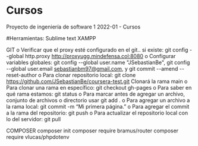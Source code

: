 # Cursos
Proyecto de ingeniería de software 1 2022-01 - Cursos

#Herramientas:
Sublime text
XAMPP

GIT
	o	Verificar que el proxy esté configurado en el git.. si existe: git config --global http.proxy http://proxyugg.mindefensa.col:8080
	o	Configurar variables globales: git config --global user.name "JSebastianBe",  git config --global user.email sebastianbm97@gmail.com, y git commit --amend --reset-author
	o	Para clonar repositorio local: git clone https://github.com/JSebastianBe/coursera-test.git 
	Clonará la rama main
	o	Para clonar una rama en específico: git checkout gh-pages
	o	Para saber en qué rama estamos: git status
	o	Para marcar antes de agregar un archivo, conjunto de archivos o directorio usar git add .
	o	Para agregar un archivo a la rama local: git commit -m “Mi primera página.” 
	o	Para agregar el commit a la rama del repositorio: git push 
	o	Para actualizar el repositorio local con lo del servidor: git pull 

COMPOSER
	composer init
	composer require bramus/router
	composer require vlucas/phpdotenv
